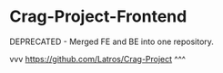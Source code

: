 Crag-Project-Frontend
=====================

DEPRECATED - Merged FE and BE into one repository.

vvv
https://github.com/Latros/Crag-Project
^^^
